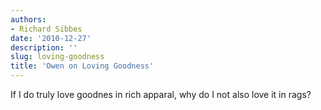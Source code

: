 ```yaml
---
authors:
- Richard Sibbes
date: '2010-12-27'
description: ''
slug: loving-goodness
title: 'Owen on Loving Goodness'
---
```

If I do truly love goodnes in rich apparal, why do I not also love it in rags?



